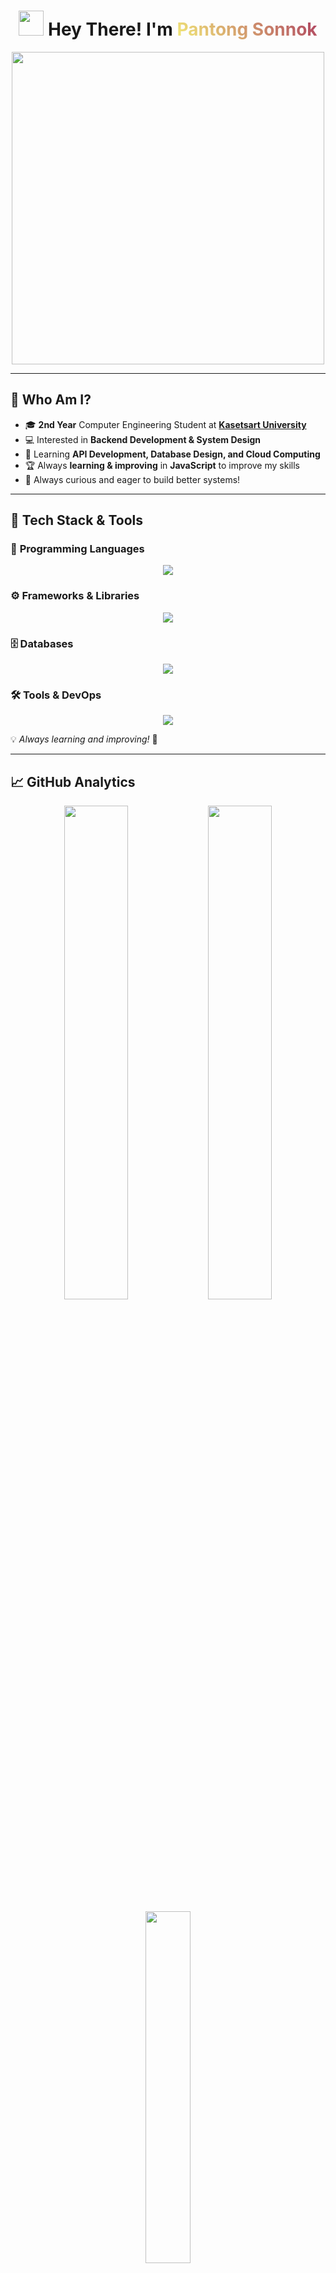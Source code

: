 <h1 align="center"> 
  <img src="https://media.giphy.com/media/hvRJCLFzcasrR4ia7z/giphy.gif" width="40px">
  Hey There! I'm 
  <span style="background: linear-gradient(45deg, #f3ec78, #af4261); -webkit-background-clip: text; color: transparent;">
    Pantong Sonnok
  </span>
</h1>

<p align="center">
  <img src="https://media.giphy.com/media/qgQUggAC3Pfv687qPC/giphy.gif" width="500"/>
</p>

---

## 🚀 **Who Am I?**
- 🎓 **2nd Year** Computer Engineering Student at [**Kasetsart University**](https://www.ku.ac.th/th)
- 💻 Interested in **Backend Development & System Design** 
- 🚀 Learning **API Development, Database Design, and Cloud Computing**
- 🏆 Always **learning & improving** in **JavaScript** to improve my skills
- 🎯 Always curious and eager to build better systems!

---

## 🚀 **Tech Stack & Tools**  

### 🎯 **Programming Languages**  
<p align="center">
  <img src="https://skillicons.dev/icons?i=js,php,python" />
</p>

### ⚙️ **Frameworks & Libraries**  
<p align="center">
  <img src="https://skillicons.dev/icons?i=laravel,tailwind" />
</p>

### 🗄️ **Databases**  
<p align="center">
  <img src="https://skillicons.dev/icons?i=mysql" />
</p>

### 🛠️ **Tools & DevOps**  
<p align="center">
  <img src="https://skillicons.dev/icons?i=git,github,vscode" />
</p>


💡 *Always learning and improving!* 🚀

---

## 📈 **GitHub Analytics**  
<p align="center">
  <img src="https://github-readme-stats.vercel.app/api?username=paxius025&show_icons=true&theme=radical&hide_border=true&border_radius=10&count_private=true" width="45%" />  
  <img src="https://github-readme-streak-stats.herokuapp.com/?user=paxius025&theme=radical&hide_border=true&border_radius=10" width="45%" />
</p>

<p align="center">
  <img src="https://github-readme-stats.vercel.app/api/top-langs/?username=paxius025&theme=radical&layout=compact&hide_border=true&border_radius=10" width="38%" />
</p>

---

## 🎬 **Movies & Liverpool Fan**  
- 🍿 Favorite Movies: **Interstellar, Inception, The Dark Knight, The Matrix**  
- ⚽ Huge **Liverpool FC** fan! **You'll Never Walk Alone!** 🔴🔥  
- 🎮 Enjoys gaming in free time 🎯  

---



## 📫 **Connect with Me**
<p align="center">
  <a href="mailto:pantong.s@ku.th">
    <img src="https://img.shields.io/badge/Gmail-EA4335?style=for-the-badge&logo=gmail&logoColor=white" alt="Email" />
  </a>
  <a href="https://www.linkedin.com/in/pantong-sanonok-41b152308/">
    <img src="https://img.shields.io/badge/LinkedIn-0077B5?style=for-the-badge&logo=linkedin&logoColor=white" alt="LinkedIn" />
  </a>
  <a href="https://github.com/paxius025">
    <img src="https://img.shields.io/badge/GitHub-181717?style=for-the-badge&logo=github&logoColor=white" alt="GitHub" />
  </a>
</p>

---

<p align="center">
  <img src="https://media.giphy.com/media/du3J3cXyzhj75IOgvA/giphy.gif" width="500" />
</p>

---

